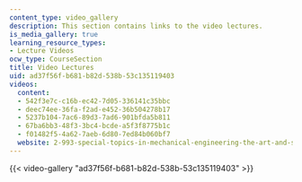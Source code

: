```yaml
---
content_type: video_gallery
description: This section contains links to the video lectures.
is_media_gallery: true
learning_resource_types:
- Lecture Videos
ocw_type: CourseSection
title: Video Lectures
uid: ad37f56f-b681-b82d-538b-53c135119403
videos:
  content:
  - 542f3e7c-c16b-ec42-7d05-336141c35bbc
  - deec74ee-36fa-f2ad-e452-36b504278b17
  - 5237b104-7ac6-89d3-7ad6-901bfda5b811
  - 67ba6bb3-48f3-3bc4-bcde-a5f3f8775b1c
  - f01482f5-4a62-7aeb-6d80-7ed84b060bf7
  website: 2-993-special-topics-in-mechanical-engineering-the-art-and-science-of-boat-design-january-iap-2007
---
```



{{< video-gallery "ad37f56f-b681-b82d-538b-53c135119403" >}}

